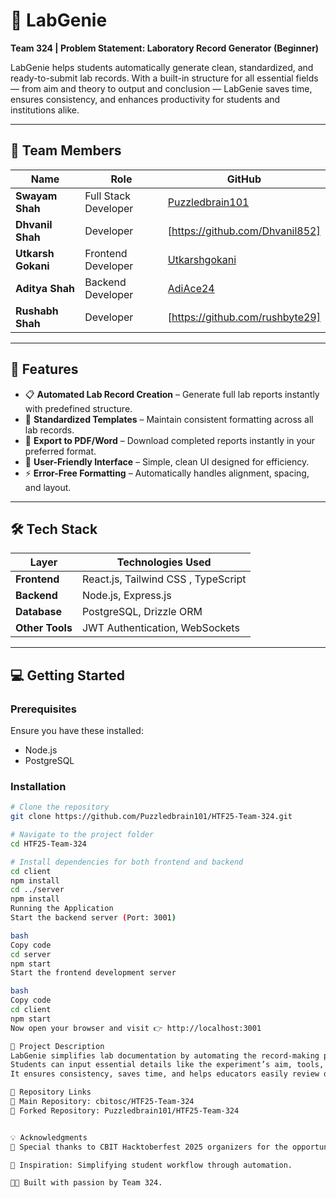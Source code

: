 # 🧪 LabGenie

**Team 324 | Problem Statement: Laboratory Record Generator (Beginner)**  

LabGenie helps students automatically generate clean, standardized, and ready-to-submit lab records. With a built-in structure for all essential fields — from aim and theory to output and conclusion — LabGenie saves time, ensures consistency, and enhances productivity for students and institutions alike.

---

## 👥 Team Members

| Name | Role | GitHub |
|------|------|--------|
| **Swayam Shah** | Full Stack Developer | [Puzzledbrain101](https://github.com/Puzzledbrain101) |
| **Dhvanil Shah** | Developer | [https://github.com/Dhvanil852]
| **Utkarsh Gokani** | Frontend Developer | [Utkarshgokani](https://github.com/Utkarshgokani) |
| **Aditya Shah** | Backend Developer | [AdiAce24](https://github.com/AdiAce24) |
| **Rushabh Shah** | Developer | [https://github.com/rushbyte29]

---

## 🚀 Features

- 📋 **Automated Lab Record Creation** – Generate full lab reports instantly with predefined structure.  
- 🧠 **Standardized Templates** – Maintain consistent formatting across all lab records.  
- 💾 **Export to PDF/Word** – Download completed reports instantly in your preferred format.  
- 🎨 **User-Friendly Interface** – Simple, clean UI designed for efficiency.  
- ⚡ **Error-Free Formatting** – Automatically handles alignment, spacing, and layout.

---

## 🛠️ Tech Stack

| Layer | Technologies Used |
|-------|-------------------|
| **Frontend** | React.js, Tailwind CSS , TypeScript |
| **Backend** | Node.js, Express.js |
| **Database** | PostgreSQL, Drizzle ORM |
| **Other Tools** | JWT Authentication, WebSockets |

---

## 💻 Getting Started

### Prerequisites

Ensure you have these installed:
- Node.js  
- PostgreSQL 

### Installation

```bash
# Clone the repository
git clone https://github.com/Puzzledbrain101/HTF25-Team-324.git

# Navigate to the project folder
cd HTF25-Team-324

# Install dependencies for both frontend and backend
cd client
npm install
cd ../server
npm install
Running the Application
Start the backend server (Port: 3001)

bash
Copy code
cd server
npm start
Start the frontend development server

bash
Copy code
cd client
npm start
Now open your browser and visit 👉 http://localhost:3001

📘 Project Description
LabGenie simplifies lab documentation by automating the record-making process.
Students can input essential details like the experiment’s aim, tools, code, and conclusion, and the app generates a formatted, exportable lab record.
It ensures consistency, saves time, and helps educators easily review digital lab reports.

📂 Repository Links
🔗 Main Repository: cbitosc/HTF25-Team-324
🔁 Forked Repository: Puzzledbrain101/HTF25-Team-324


💡 Acknowledgments
🙌 Special thanks to CBIT Hacktoberfest 2025 organizers for the opportunity.

💭 Inspiration: Simplifying student workflow through automation.

🧑‍💻 Built with passion by Team 324.
